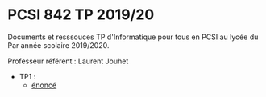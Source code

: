 # PCSI 842 TP 2019/20

Documents et resssouces TP d'Informatique pour tous en PCSI au lycée du Par année scolaire 2019/2020.

Professeur référent : Laurent Jouhet

* TP1 :
  - [énoncé](TP-01-02/I1-TP-01-02-Introduction-sujet.pdf)


